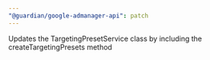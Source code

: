 ```yaml
---
"@guardian/google-admanager-api": patch
---
```


Updates the TargetingPresetService class by including the createTargetingPresets method
